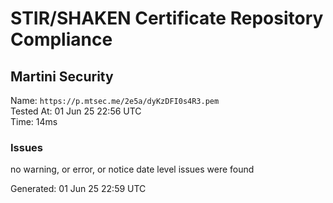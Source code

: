 # STIR/SHAKEN Certificate Repository Compliance

## Martini Security

Name: `https://p.mtsec.me/2e5a/dyKzDFI0s4R3.pem`\
Tested At: 01 Jun 25 22:56 UTC\
Time: 14ms

### Issues

no warning, or error, or notice date level issues were found

Generated: 01 Jun 25 22:59 UTC